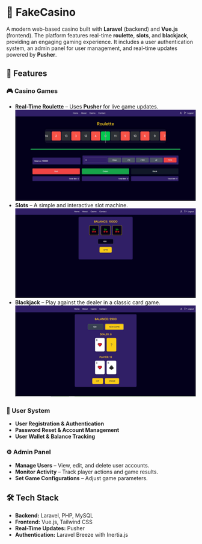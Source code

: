 # 🎰 FakeCasino  

A modern web-based casino built with **Laravel** (backend) and **Vue.js** (frontend). The platform features real-time **roulette**, **slots**, and **blackjack**, providing an engaging gaming experience. It includes a user authentication system, an admin panel for user management, and real-time updates powered by **Pusher**.

## 🚀 Features  

### 🎮 Casino Games  
- **Real-Time Roulette** – Uses **Pusher** for live game updates.
  ![](roulette_view.jpg)
- **Slots** – A simple and interactive slot machine.
    ![](slots_view.jpg)
- **Blackjack** – Play against the dealer in a classic card game.
  ![](blackjack_view.jpg)  

### 🔐 User System  
- **User Registration & Authentication**  
- **Password Reset & Account Management**  
- **User Wallet & Balance Tracking**  

### ⚙️ Admin Panel  
- **Manage Users** – View, edit, and delete user accounts.  
- **Monitor Activity** – Track player actions and game results.  
- **Set Game Configurations** – Adjust game parameters.  

## 🛠️ Tech Stack  
- **Backend:** Laravel, PHP, MySQL  
- **Frontend:** Vue.js, Tailwind CSS  
- **Real-Time Updates:** Pusher  
- **Authentication:** Laravel Breeze with Inertia.js  
